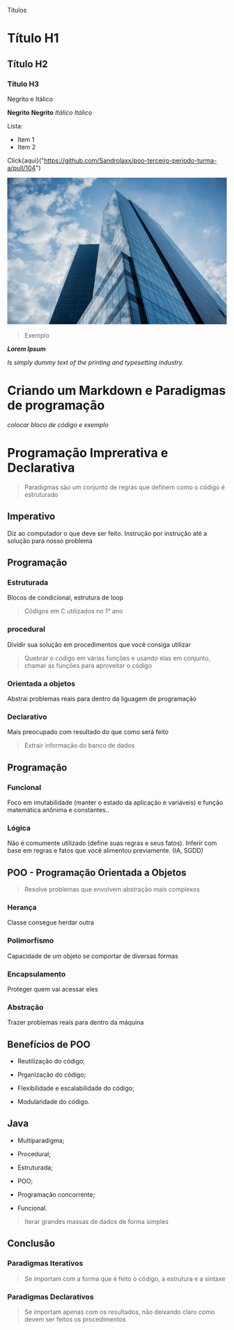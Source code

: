 Títulos

# Título H1
## Título H2
### Título H3

Negrito e Itálico

**Negrito** __Negrito__
*Itálico* _Itálico_

Lista:
* Item 1
* Item 2

Click{aqui}("https://github.com/Sandrolaxx/poo-terceiro-periodo-turma-a/pull/104")

![alt text](image.png)

>Exemplo

***Lorem Ipsum*** 

_Is simply dummy text of the printing and typesetting industry._

# Criando um Markdown e Paradigmas de programação
_colocar bloco de código e exemplo_

# Programação Imprerativa e Declarativa

> Paradigmas são um conjunto de regras que definem como o código é estruturado

## Imperativo
 Diz ao computador o que deve ser feito. Instrução por instrução até a solução para nosso problema

## Programação

### Estruturada
 Blocos de condicional, estrutura de loop

> Códigos em C utilizados no 1° ano

### procedural
 Dividir sua solução em procedimentos que você consiga utilizar

> Quebrar o código em várias funções e usando elas em conjunto, chamar as funções para aproveitar o código

### Orientada a objetos
 Abstrai problemas reais para dentro da liguagem de programação

### Declarativo

 Mais preocupado com resultado do que como será feito

 > Extrair informação do banco de dados

## Programação

### Funcional

 Foco em imutabilidade (manter o estado da aplicação e variáveis) e função matemática anônima e constantes..

### Lógica 

 Não é comumente utilizado (define suas regras e seus fatos). Inferir com base em regras e fatos que você alimentou previamente. (IA, SGDD)

## POO - Programação Orientada a Objetos

> Resolve problemas que envolvem abstração mais complexos

### Herança

 Classe consegue herdar outra

### Polimorfismo

 Capacidade de um objeto se comportar de diversas formas

### Encapsulamento

Proteger quem vai acessar eles

### Abstração

Trazer problemas reais para dentro da máquina

## Benefícios de POO

* Reutilização do código;

* Prganização do código;

* Flexibilidade e escalabilidade do código;

* Modularidade do código.

## Java

* Multiparadigma;

* Procedural;

* Estruturada;

* POO;

* Programação concorrente;

* Funcional.
> Iterar grandes massas de dados de forma simples

## Conclusão

### Paradigmas Iterativos

> Se importam com a forma que é feito o código, a estrutura e a sintaxe

### Paradigmas Declarativos

> Se importam apenas com os resultados, não deixando claro como devem ser feitos os procedimentos